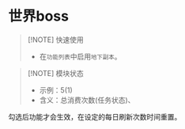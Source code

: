 # 世界boss

> [!NOTE] 快速使用
> - 在`功能列表`中启用`地下副本`。<br>

> [!NOTE] 模块状态
> - 示例：5(1) <br>
> - 含义：总消费次数(任务状态)、

勾选后功能才会生效，在设定的每日刷新次数时间重置。
